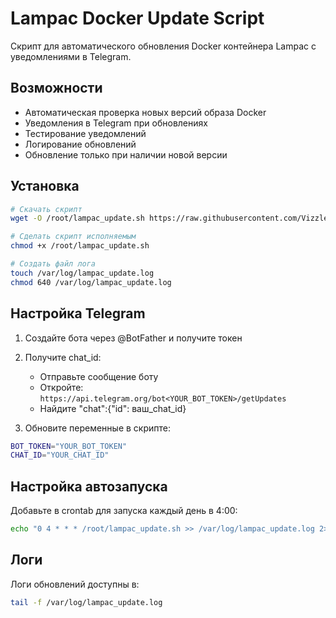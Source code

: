 # Lampac Docker Update Script

Скрипт для автоматического обновления Docker контейнера Lampac с уведомлениями в Telegram.

## Возможности
- Автоматическая проверка новых версий образа Docker
- Уведомления в Telegram при обновлениях
- Тестирование уведомлений
- Логирование обновлений
- Обновление только при наличии новой версии

## Установка

```bash
# Скачать скрипт
wget -O /root/lampac_update.sh https://raw.githubusercontent.com/VizzleTF/home_proxmox/refs/heads/main/sripts/lampac/lampac_update.sh

# Сделать скрипт исполняемым
chmod +x /root/lampac_update.sh

# Создать файл лога
touch /var/log/lampac_update.log
chmod 640 /var/log/lampac_update.log
```

## Настройка Telegram

1. Создайте бота через @BotFather и получите токен
2. Получите chat_id:
   - Отправьте сообщение боту
   - Откройте: `https://api.telegram.org/bot<YOUR_BOT_TOKEN>/getUpdates`
   - Найдите "chat":{"id": ваш_chat_id}

3. Обновите переменные в скрипте:
```bash
BOT_TOKEN="YOUR_BOT_TOKEN"
CHAT_ID="YOUR_CHAT_ID"
```

## Настройка автозапуска

Добавьте в crontab для запуска каждый день в 4:00:
```bash
echo "0 4 * * * /root/lampac_update.sh >> /var/log/lampac_update.log 2>&1" >> /etc/crontab
```

## Логи

Логи обновлений доступны в:
```bash
tail -f /var/log/lampac_update.log
```